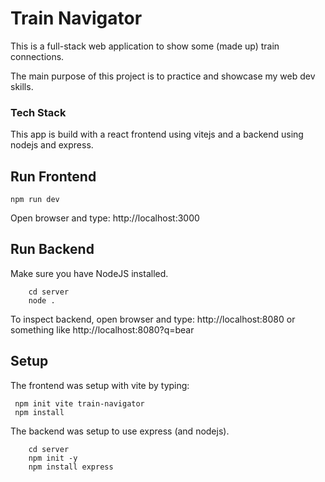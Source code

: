# Train Navigator

This is a full-stack web application to show some (made up) train connections.

The main purpose of this project is to practice and showcase my web dev skills.

### Tech Stack

This app is build with a react frontend using vitejs and a backend using nodejs and express.

## Run Frontend

```
npm run dev
```

Open browser and type: http://localhost:3000

## Run Backend

Make sure you have NodeJS installed.

```
    cd server
    node .
```

To inspect backend, open browser and type: http://localhost:8080
or something like
http://localhost:8080?q=bear

## Setup

The frontend was setup with vite by typing:

```
 npm init vite train-navigator
 npm install
```

The backend was setup to use express (and nodejs).

```
    cd server
    npm init -y
    npm install express
```
